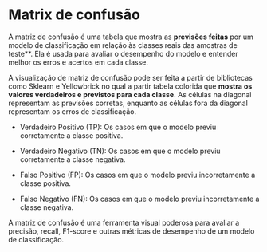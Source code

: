 # Matrix de confusão

A matriz de confusão é uma tabela que mostra as **previsões feitas** por um modelo de classificação em relação às classes reais das amostras de teste**. Ela é usada para avaliar o desempenho do modelo e entender melhor os erros e acertos em cada classe.

A visualização de matriz de confusão pode ser feita a partir de bibliotecas como Sklearn e Yellowbrick no qual a partir tabela colorida que **mostra os valores verdadeiros e previstos para cada classe**. As células na diagonal representam as previsões corretas, enquanto as células fora da diagonal representam os erros de classificação.

- Verdadeiro Positivo (TP): Os casos em que o modelo previu corretamente a classe positiva.

- Verdadeiro Negativo (TN): Os casos em que o modelo previu corretamente a classe negativa.

- Falso Positivo (FP): Os casos em que o modelo previu incorretamente a classe positiva.

- Falso Negativo (FN): Os casos em que o modelo previu incorretamente a classe negativa.

A matriz de confusão é uma ferramenta visual poderosa para avaliar a precisão, recall, F1-score e outras métricas de desempenho de um modelo de classificação.